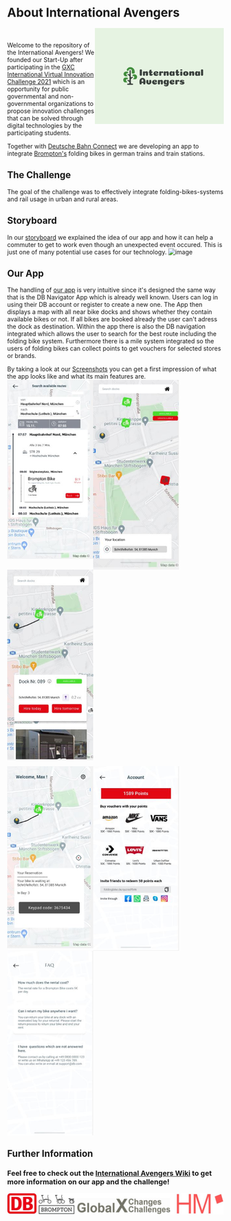 # About International Avengers
<img src="https://github.com/gxc-challenge-winter21/gxc-team-5/blob/main/2021-12-01%2017.39.46.png" align="right" width="300px"/>
<br clear="left"/>

Welcome to the repository of the International Avengers!
We founded our Start-Up after participating in the [GXC International Virtual Innovation Challenge 2021](https://www.hm.edu/en/international/projects_1/gxc/gxc_virtual_innovation_challenge.en.html) which is an opportunity for public governmental and non-governmental organizations to propose innovation challenges that can be solved through digital technologies by the participating students.


Together with [Deutsche Bahn Connect](https://www.deutschebahnconnect.com/de) we are developing an app to integrate [Brompton's](https://www.brompton.com/) folding bikes in german trains and train stations.


## The Challenge
The goal of the challenge was to effectively integrate folding-bikes-systems and rail usage in urban and rural areas.


## Storyboard
In our [storyboard](https://github.com/gxc-challenge-winter21/gxc-team-5/wiki/Storyboard) we explained the idea of our app and how it can help a commuter to get to work even though an unexpected event occured. This is just one of many potential use cases for our technology.
![image](https://user-images.githubusercontent.com/44021065/144710499-5c8b6255-278b-4908-9a8c-ce63c55d8ae8.png)



## Our App

The handling of [our app](https://github.com/gxc-challenge-winter21/gxc-team-5/wiki/Prototype-Sprint-2) is very intuitive since it's designed the same way that is the DB Navigator App which is already well known. Users can log in using their DB account or register to create a new one. 
The App then displays a map with all near bike docks and shows whether they contain available bikes or not. If all bikes are booked already the user can't adress the dock as destination. 
Within the app there is also the DB navigation integrated which allows the user to search for the best route including the folding bike system. Furthermore there is a mile system integrated so the users of folding bikes can collect points to get vouchers for selected stores or brands.

By taking a look at our [Screenshots](https://github.com/gxc-challenge-winter21/gxc-team-5/tree/main/Screenshots) you can get a first impression of what the app looks like and what its main features are.
<img src="https://github.com/gxc-challenge-winter21/gxc-team-5/blob/main/Screenshots/SearchRoute.JPG" align="left" width="200px"/>
<img src="https://github.com/gxc-challenge-winter21/gxc-team-5/blob/main/Screenshots/MapAvailable.JPG" align="left" width="200px"/>
<img src="https://github.com/gxc-challenge-winter21/gxc-team-5/blob/main/Screenshots/DockNr.JPG" align="left" width="200px"/>
<br clear="left"/>

<img src="https://github.com/gxc-challenge-winter21/gxc-team-5/blob/main/Screenshots/PaidBike.JPG" align="left" width="200px"/>
<img src="https://github.com/gxc-challenge-winter21/gxc-team-5/blob/main/Screenshots/VoucherSystem.JPG" align="left" width="200px"/>
<img src="https://github.com/gxc-challenge-winter21/gxc-team-5/blob/main/Screenshots/FAQ.JPG" align="left" width="200px"/>
<br clear="left"/>


## Further Information

### Feel free to check out the [International Avengers Wiki](https://github.com/gxc-challenge-winter21/gxc-team-5/wiki) to get more information on our app and the challenge!

<img src="https://github.com/gxc-challenge-winter21/gxc-team-5/blob/main/Brands.JPG" align="left" width="1000px"/>
